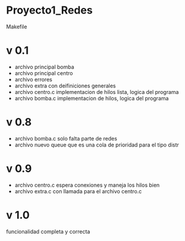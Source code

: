 Proyecto1_Redes
===============

Makefile

v 0.1
=====

* archivo principal bomba
* archivo principal centro
* archivo errores
* archivo extra con deifiniciones generales
* archivo centro.c implementacion de hilos lista, logica del programa
* archivo bomba.c implementacion de hilos, logica del programa

v 0.8
=====

* archivo bomba.c solo falta parte de redes
* archivo nuevo queue que es una cola de prioridad para el tipo distr

v 0.9
=====

* archivo centro.c espera conexiones  y maneja los hilos bien
* archivo extra.c con llamada para el archivo centro.c

v 1.0
=====
funcionalidad completa y correcta
